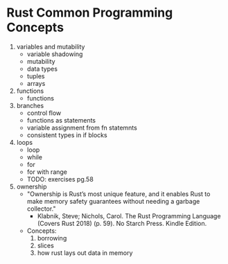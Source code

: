 # Rust Common Programming Concepts

1. variables and mutability
    - variable shadowing
    - mutability
    - data types
    - tuples
    - arrays
2. functions
    - functions
3. branches
    - control flow
    - functions as statements
    - variable assignment from fn statemnts
    - consistent types in if blocks
4. loops
    - loop
    - while 
    - for 
    - for with range
    - TODO: exercises pg.58
5. ownership
    - "Ownership is Rust’s most unique feature, and it enables Rust to make memory safety guarantees without needing a garbage collector."
        - Klabnik, Steve; Nichols, Carol. The Rust Programming Language (Covers Rust 2018) (p. 59). No Starch Press. Kindle Edition.
    - Concepts:
        1. borrowing
        2. slices
        3. how rust lays out data in memory
